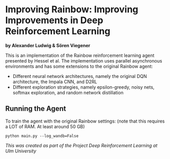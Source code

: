 # Improving Rainbow: Improving Improvements in Deep Reinforcement Learning

__by Alexander Ludwig & Sören Viegener__

This is an implementation of the Rainbow reinforcement learning agent presented by Hessel et al.
The implementation uses parallel asynchronous environments and has some extensions to the original Rainbow agent:
- Different neural network architectures, namely the original DQN architecture, the Impala CNN, and D2RL
- Different exploration strategies, namely epsilon-greedy, noisy nets, softmax exploration, and random network distillation

## Running the Agent

To train the agent with the original Rainbow settings:
(note that this requires a LOT of RAM. At least around 50 GB)
```
python main.py --log_wandb=False
```



_This was created as part of the Project Deep Reinforcement Learning at Ulm University_
